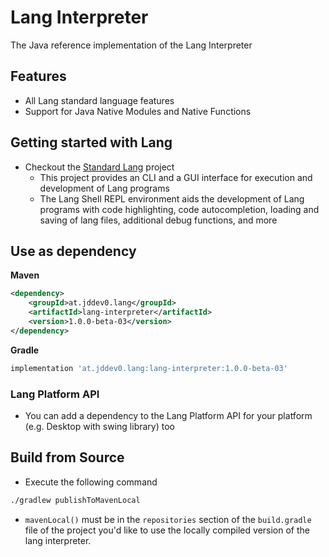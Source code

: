 # Lang Interpreter

The Java reference implementation of the Lang Interpreter

## Features

- All Lang standard language features
- Support for Java Native Modules and Native Functions

## Getting started with Lang

- Checkout the [Standard Lang](https://github.com/JDDev0/lang) project
  - This project provides an CLI and a GUI interface for execution and development of Lang programs
  - The Lang Shell REPL environment aids the development of Lang programs with code highlighting,
    code autocompletion, loading and saving of lang files, additional debug functions, and more

## Use as dependency

**Maven**
```xml
<dependency>
    <groupId>at.jddev0.lang</groupId>
    <artifactId>lang-interpreter</artifactId>
    <version>1.0.0-beta-03</version>
</dependency>
```
**Gradle**
```groovy
implementation 'at.jddev0.lang:lang-interpreter:1.0.0-beta-03'
```

### Lang Platform API
- You can add a dependency to the Lang Platform API for your platform (e.g. Desktop with swing library) too

## Build from Source

- Execute the following command
```bash
./gradlew publishToMavenLocal
```
- `mavenLocal()` must be in the `repositories` section of the `build.gradle` file of the project you'd like to use the locally compiled version of the lang interpreter.